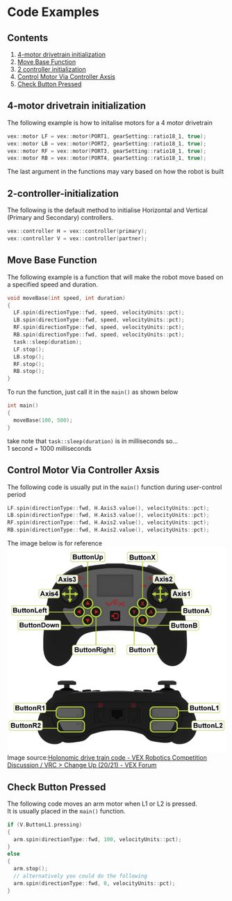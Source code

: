 # Code Examples
## Contents
1. [4-motor drivetrain initialization](#4-motor-drivetrain-initiazation)
2. [Move Base Function](#move-base-function)
3. [2 controller initialization](#2-controller-initialization)
4. [Control Motor Via Controller Axsis](#control-motor-via-controller-axsis)
5. [Check Button Pressed](#Check-Button-Pressed)

<h2 id="4-motor-drivetrain-initialization" name="4-motor-drivetrain-initialization">4-motor drivetrain initialization</h2>

The following example is how to initalise motors for a 4 motor drivetrain
```c++
vex::motor LF = vex::motor(PORT1, gearSetting::ratio18_1, true);
vex::motor LB = vex::motor(PORT2, gearSetting::ratio18_1, true);
vex::motor RF = vex::motor(PORT3, gearSetting::ratio18_1, true);
vex::motor RB = vex::motor(PORT4, gearSetting::ratio18_1, true);
```
The last argument in the functions may vary based on how the robot is built

<h2 id="2-controller-initialization" name="2-controller-initialization">2-controller-initialization</h2>

The following is the default method to initialise Horizontal and Vertical (Primary and Secondary) controllers.
```c++
vex::controller H = vex::controller(primary);
vex::controller V = vex::controller(partner);
```

<h2 id="move-base-function" name="move-base-function">Move Base Function</h2>

The following example is a function that will make the robot move based on a specified speed and duration.
```c++
void moveBase(int speed, int duration)
{
  LF.spin(directionType::fwd, speed, velocityUnits::pct);
  LB.spin(directionType::fwd, speed, velocityUnits::pct);
  RF.spin(directionType::fwd, speed, velocityUnits::pct);
  RB.spin(directionType::fwd, speed, velocityUnits::pct);
  task::sleep(duration);
  LF.stop();
  LB.stop();
  RF.stop();
  RB.stop();
}
```

To run the function, just call it in the `main()` as shown below
```c++
int main()
{
  moveBase(100, 500);
}
```
take note that `task::sleep(duration)` is in milliseconds so... <br>
1 second = 1000 milliseconds

<h2 id="control-motor-via-controller-axsis" name="control-motor-via-controller-axsis">Control Motor Via Controller Axsis</h2>

The following code is usually put in the `main()` function during user-control period
```c++
LF.spin(directionType::fwd, H.Axis3.value(), velocityUnits::pct);
LB.spin(directionType::fwd, H.Axis3.value(), velocityUnits::pct);
RF.spin(directionType::fwd, H.Axis2.value(), velocityUnits::pct);
RB.spin(directionType::fwd, H.Axis2.value(), velocityUnits::pct);
```
The image below is for reference
![Image](https://raw.githubusercontent.com/AzlanCoding/azlancoding.github.io/main/images/controller.jpg)
Image source:<a href="https://www.vexforum.com/t/holonomic-drive-train-code/89166/14">Holonomic drive train code - VEX Robotics Competition Discussion / VRC > Change Up (20/21) - VEX Forum</a>
<br>

<h2 id="Check-Button-Pressed" name="Check-Button-Pressed">Check Button Pressed</h2>

The following code moves an arm motor when L1 or L2 is pressed. <br>
It is usually placed in the `main()` function.
```c++
if (V.ButtonL1.pressing)
{
  arm.spin(directionType::fwd, 100, velocityUnits::pct);
}
else
{
  arm.stop();
  // alternatively you could do the following
  arm.spin(directionType::fwd, 0, velocityUnits::pct);
}
```
